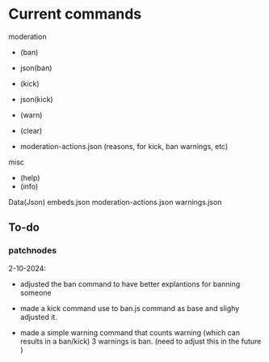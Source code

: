 
# Current commands

moderation

- (ban)
- json(ban)
- (kick)
- json(kick)
- (warn)
- (clear)

- moderation-actions.json (reasons, for kick, ban warnings, etc)

misc
- (help)
- (info)

Data(Json)
embeds.json
moderation-actions.json
warnings.json

## To-do

### patchnodes

2-10-2024:

- adjusted the ban command to have better explantions for banning someone

- made a kick command use to ban.js command as base and slighy adjusted it.
  
- made a simple warning command that counts warning (which can results in a ban/kick) 3 warnings is ban. (need to adjust this in the future )
